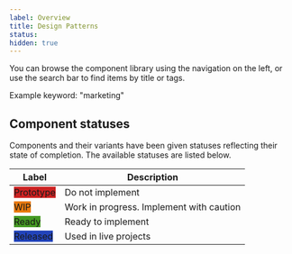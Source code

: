 ```yaml
---
label: Overview
title: Design Patterns
status: 
hidden: true
---
```


You can browse the component library using the navigation on the left, or use the search bar to find items by title or tags. 

Example keyword: "marketing" 

## Component statuses

Components and their variants have been given statuses reflecting their state of completion. The available statuses are listed below.

<table class="row-table row-table--expanded@xs" aria-label="Table Example"">
  <head class="row-table__header">
    <tr class='row-table__row'>
      <th class="row-table__cell row-table__cell--th text-left">Label</th>
      <th class="row-table__cell row-table__cell--th text-left">Description</th>
    </tr>
  </thead>
  <tbody>
    <tr class='row-table__row'>
      <td class="row-table__cell">
        <div class="Status Status--tag">
          <label class="Status-label" style="background-color: #cc2222; border-color: #cc2222;">Prototype</label>
        </div>
      </td>
      <td class="row-table__cell">Do not implement</td>
    </tr>
    <tr class='row-table__row'>
      <td class="row-table__cell">
        <div class="Status Status--tag">
          <label class="Status-label" style="background-color: #e97a0c; border-color: #e97a0c;">WIP</label>
        </div>
      </td>
      <td class="row-table__cell">Work in progress. Implement with caution</td>
    </tr>
    <tr class='row-table__row'>
      <td class="row-table__cell">
        <div class="Status Status--tag">
          <label class="Status-label" style="background-color: #449922; border-color: #449922;">Ready</label>
        </div>
      </td>
      <td class="row-table__cell">Ready to implement</td>
    </tr>
    <tr>
      <td class="row-table__cell">
        <div class="Status Status--tag">
          <label class="Status-label" style="background-color: #2244bb; border-color: #2244bb;">Released</label>
        </div>
      </td>
      <td class="row-table__cell">Used in live projects</td>
    </tr>
  </tbody>
</table>
